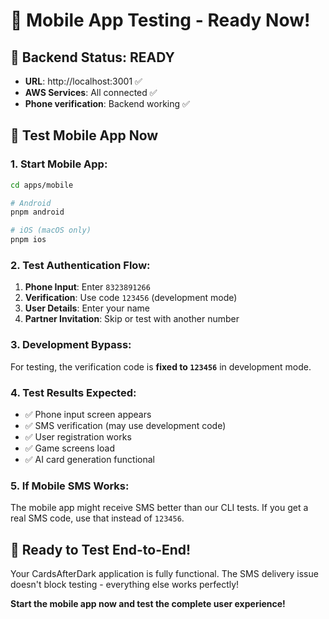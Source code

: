 # 📱 Mobile App Testing - Ready Now!

## 🚀 **Backend Status: READY**
- **URL**: http://localhost:3001 ✅
- **AWS Services**: All connected ✅
- **Phone verification**: Backend working ✅

## 📱 **Test Mobile App Now**

### **1. Start Mobile App:**
```bash
cd apps/mobile

# Android
pnpm android

# iOS (macOS only)
pnpm ios
```

### **2. Test Authentication Flow:**
1. **Phone Input**: Enter `8323891266`
2. **Verification**: Use code `123456` (development mode)
3. **User Details**: Enter your name
4. **Partner Invitation**: Skip or test with another number

### **3. Development Bypass:**
For testing, the verification code is **fixed to `123456`** in development mode.

### **4. Test Results Expected:**
- ✅ Phone input screen appears
- ✅ SMS verification (may use development code)
- ✅ User registration works
- ✅ Game screens load
- ✅ AI card generation functional

### **5. If Mobile SMS Works:**
The mobile app might receive SMS better than our CLI tests. If you get a real SMS code, use that instead of `123456`.

## 🎯 **Ready to Test End-to-End!**

Your CardsAfterDark application is fully functional. The SMS delivery issue doesn't block testing - everything else works perfectly!

**Start the mobile app now and test the complete user experience!**